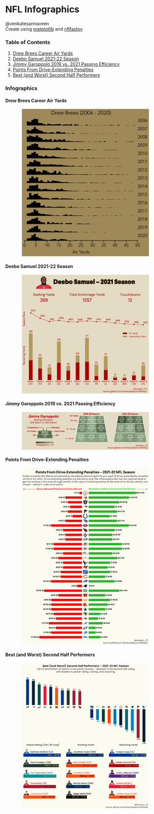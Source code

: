 # NFL Infographics
@venkatesannaveen  
Create using [matplotlib](https://github.com/matplotlib/matplotlib) and [nflfastpy](https://github.com/fantasydatapros/nflfastpy)  

### Table of Contents  
1. [Drew Brees Career Air Yards](#drew-brees-career-air-yards)  
2. [Deebo Samuel 2021-22 Season](#deebo-samuel-2021-22-season)  
3. [Jimmy Garoppolo 2019 vs. 2021 Passing Efficiency](#jimmy-garoppolo-2019-vs-2021-passing-efficiency)
4. [Points From Drive-Extending Penalties](#points-from-drive-extending-penalties)
5. [Best (and Worst) Second Half Performers](#best-and-worst-second-half-performers)

### Infographics

#### Drew Brees Career Air Yards
<p align="center">
<img src="infographics/drew_brees_air_yards.png" alt="drew_brees_air_yards" width=400/>
</p>  

#### Deebo Samuel 2021-22 Season
<p align="center">
<img src="infographics/deebo_samuel_receiving.png" alt="deebo_samuel_receiving" width=400/>
</p>  

#### Jimmy Garoppolo 2019 vs. 2021 Passing Efficiency  
<p align="center">
<img src="infographics/jimmy_garoppolo_passing.png" alt="jimmy_garoppolo_passing" width=400/>
</p>  

#### Points From Drive-Extending Penalties  
<p align="center">
<img src="infographics/third_down_penalties.png" alt="drive_extending_penalties" width=400/>
</p>  

#### Best (and Worst) Second Half Performers  
<p align="center">
<img src="infographics/second_half_stats.png" alt="second_half_stats" width=400/>
</p>
